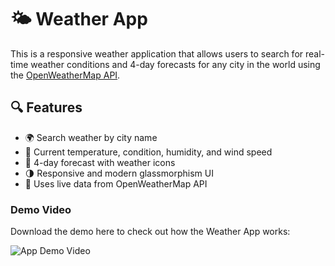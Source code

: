 # 🌤️ Weather App

This is a responsive weather application that allows users to search for real-time weather conditions and 4-day forecasts for any city in the world using the [OpenWeatherMap API](https://openweathermap.org/api).

## 🔍 Features

- 🌍 Search weather by city name
- 📍 Current temperature, condition, humidity, and wind speed
- 📅 4-day forecast with weather icons
- 🌗 Responsive and modern glassmorphism UI
- 💨 Uses live data from OpenWeatherMap API

### Demo Video

Download the demo here to check out how the Weather App works:

![App Demo Video](https://github.com/user-attachments/assets/93ac70a3-51b9-4d6f-abb5-84796c414685)
